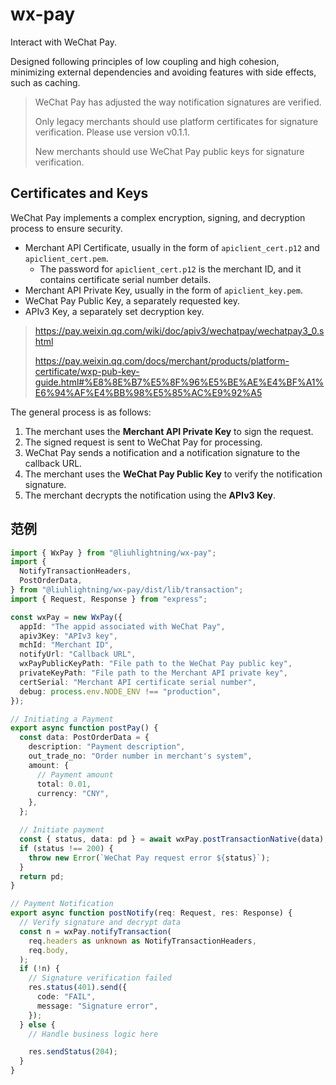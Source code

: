 # wx-pay

Interact with WeChat Pay.

Designed following principles of low coupling and high cohesion, minimizing external dependencies and avoiding features with side effects, such as caching.

> WeChat Pay has adjusted the way notification signatures are verified.
>
> Only legacy merchants should use platform certificates for signature verification. Please use version v0.1.1.
>
> New merchants should use WeChat Pay public keys for signature verification.

## Certificates and Keys

WeChat Pay implements a complex encryption, signing, and decryption process to ensure security.

- Merchant API Certificate, usually in the form of `apiclient_cert.p12` and `apiclient_cert.pem`.
  - The password for `apiclient_cert.p12` is the merchant ID, and it contains certificate serial number details.
- Merchant API Private Key, usually in the form of `apiclient_key.pem`.
- WeChat Pay Public Key, a separately requested key.
- APIv3 Key, a separately set decryption key.

> https://pay.weixin.qq.com/wiki/doc/apiv3/wechatpay/wechatpay3_0.shtml
>
> https://pay.weixin.qq.com/docs/merchant/products/platform-certificate/wxp-pub-key-guide.html#%E8%8E%B7%E5%8F%96%E5%BE%AE%E4%BF%A1%E6%94%AF%E4%BB%98%E5%85%AC%E9%92%A5

The general process is as follows:

1. The merchant uses the **Merchant API Private Key** to sign the request.
2. The signed request is sent to WeChat Pay for processing.
3. WeChat Pay sends a notification and a notification signature to the callback URL.
4. The merchant uses the **WeChat Pay Public Key** to verify the notification signature.
5. The merchant decrypts the notification using the **APIv3 Key**.

## 范例

```typescript
import { WxPay } from "@liuhlightning/wx-pay";
import {
  NotifyTransactionHeaders,
  PostOrderData,
} from "@liuhlightning/wx-pay/dist/lib/transaction";
import { Request, Response } from "express";

const wxPay = new WxPay({
  appId: "The appid associated with WeChat Pay",
  apiv3Key: "APIv3 key",
  mchId: "Merchant ID",
  notifyUrl: "Callback URL",
  wxPayPublicKeyPath: "File path to the WeChat Pay public key",
  privateKeyPath: "File path to the Merchant API private key",
  certSerial: "Merchant API certificate serial number",
  debug: process.env.NODE_ENV !== "production",
});

// Initiating a Payment
export async function postPay() {
  const data: PostOrderData = {
    description: "Payment description",
    out_trade_no: "Order number in merchant's system",
    amount: {
      // Payment amount
      total: 0.01,
      currency: "CNY",
    },
  };

  // Initiate payment
  const { status, data: pd } = await wxPay.postTransactionNative(data);
  if (status !== 200) {
    throw new Error(`WeChat Pay request error ${status}`);
  }
  return pd;
}

// Payment Notification
export async function postNotify(req: Request, res: Response) {
  // Verify signature and decrypt data
  const n = wxPay.notifyTransaction(
    req.headers as unknown as NotifyTransactionHeaders,
    req.body,
  );
  if (!n) {
    // Signature verification failed
    res.status(401).send({
      code: "FAIL",
      message: "Signature error",
    });
  } else {
    // Handle business logic here

    res.sendStatus(204);
  }
}
```
